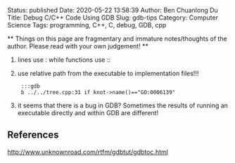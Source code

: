 Status: published
Date: 2020-05-22 13:58:39
Author: Ben Chuanlong Du
Title: Debug C/C++ Code Using GDB
Slug: gdb-tips
Category: Computer Science
Tags: programming, C++, C, debug, GDB, cpp

**
Things on this page are
fragmentary and immature notes/thoughts of the author.
Please read with your own judgement!
**

1. lines use : while functions use ::

2. use relative path from the executable to implementation files!!!

        :::gdb
        b ../../tree.cpp:31 if knot->name()=="GO:0006139"

3. it seems that there is a bug in GDB? 
    Sometimes the results of running an executable directly and within GDB are different!

## References

<http://www.unknownroad.com/rtfm/gdbtut/gdbtoc.html>